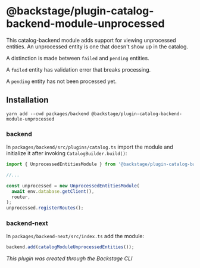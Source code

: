 # @backstage/plugin-catalog-backend-module-unprocessed

This catalog-backend module adds support for viewing unprocessed entities. An unprocessed entity is one that doesn't show up in the catalog.

A distinction is made between `failed` and `pending` entities.

A `failed` entity has validation error that breaks processing.

A `pending` entity has not been processed yet.

## Installation

```shell
yarn add --cwd packages/backend @backstage/plugin-catalog-backend-module-unprocessed
```

### backend

In `packages/backend/src/plugins/catalog.ts` import the module and initialize it after invoking `CatalogBuilder.build()`:

```ts title="packages/backend/src/plugins/catalog.ts"
import { UnprocessedEntitiesModule } from '@backstage/plugin-catalog-backend-module-unprocessed';

//...

const unprocessed = new UnprocessedEntitiesModule(
  await env.database.getClient(),
  router,
);
unprocessed.registerRoutes();
```

### backend-next

In `packages/backend-next/src/index.ts` add the module:

```ts title="packages/backend-next/src/index.ts"
backend.add(catalogModuleUnprocessedEntities());
```

_This plugin was created through the Backstage CLI_

